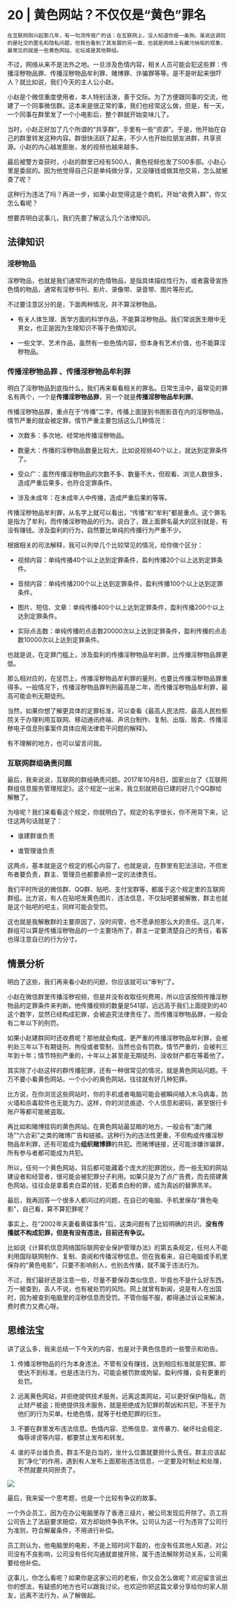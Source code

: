 # 20 | 黄色网站？不仅仅是“黄色”罪名

    在互联网刚兴起那几年，有一句流传很广的话：在互联网上，没人知道你是一条狗。虽说这调侃的是社交的匿名和隐私问题，但我也看到了其发展的另一面，也就是网络上有藏污纳垢的现象，最常见的就是一些黄色网站、论坛或是其他群组。

不过，网络从来不是法外之地。一旦涉及色情内容，相关人员可能会犯这些罪：传播淫秽物品罪、传播淫秽物品牟利罪、赌博罪、诈骗罪等等。是不是听起来很吓人？就比如说，我们今天的主人公小赵。

小赵是个微信重度使用者，本人特别活泼，善于交际。为了方便跟同事的交流，他建了一个同事微信群。这本来是很正常的事，我们也经常这么做，但是，有一天，一个同事在群里发了一个小电影后，整个群就开始变味儿了。

当时，小赵正好加了几个所谓的“共享群”，手里有一些“资源”。于是，他开始在自己的群里转发这种内容。群很快活跃了起来，不少人也开始拉朋友进群，共享资源。小赵的内心越发膨胀，发的视频也越来越多。

最后被警方查获时，小赵的群里已经有500人，黄色视频也发了500多部。小赵心里是委屈的。因为他觉得自己只是单纯做分享，又没赚钱或做其他交易，怎么就被查了呢？

这种行为违法了吗？再进一步，如果小赵觉得这是个商机，开始“收费入群”，你又怎么看呢？

想要弄明白这事儿，我们先要了解这么几个法律知识。

## 法律知识

### 淫秽物品

淫秽物品，也就是我们通常所说的色情物品，是指具体描绘性行为，或者露骨宣扬色情的物品，通常有淫秽书刊、影片、录像带、录音带、图片等形式。

不过要注意区分的是，下面两种情况，并不算淫秽物品。

*   有关人体生理、医学方面的科学作品，不能算淫秽物品。我们常说医生眼中无男女，也正是因为生理知识不等于色情知识。
    
*   一些文学、艺术作品，虽然有一些色情内容，但本身有艺术价值，也不能算淫秽物品。
    

### 传播淫秽物品罪 、传播淫秽物品牟利罪

明白了淫秽物品到底指什么，我们再来看看相关的罪名。日常生活中，最常见的罪名有两个，一个是**传播淫秽物品罪**，另一个就是**传播淫秽物品牟利罪**。

传播淫秽物品罪，重点在于“传播”二字。传播上面提到书图影音在内的淫秽物品，情节严重的就会被定罪。情节严重主要包括这么几种情况：

*   次数多：多次地、经常地传播淫秽物品。
    
*   数量大：传播的淫秽物品数量比较大，比如说视频40个以上，就达到定罪条件了。
    
*   受众广：虽然传播淫秽物品的次数不多、数量不大，但观看、浏览人数很多，造成严重后果多，也符合定罪条件。
    
*   涉及未成年：在未成年人中传播，造成严重后果的等等。
    

传播淫秽物品牟利罪，从名字上就可以看出，“传播”和“牟利”都是重点。这个罪名是指为了牟利，而传播淫秽物品的行为。说白了，跟上面罪名最大的区别就是，有没有赚钱。涉及盈利的行为，自然要比单纯的传播行为严重不少。

根据相关的司法解释，我可以列举几个比较常见的情况，给你做个区分：

*   视频内容：单纯传播40个以上达到定罪条件，盈利传播20个以上达到定罪条件。
    
*   音频内容：单纯传播200个以上达到定罪条件，盈利传播100个以上达到定罪条件。
    
*   图片、短信、文章：单纯传播400个以上达到定罪条件，盈利传播200个以上达到定罪条件。
    
*   实际点击数：单纯传播的点击数20000次以上达到定罪条件，盈利传播的点击数10000次以上达到定罪条件。
    

也就是说，在定罪门槛上，涉及盈利的传播淫秽物品牟利罪，比传播淫秽物品罪更低。

那么相对应的，在惩罚上，传播淫秽物品牟利罪的量刑，也要比传播淫秽物品罪重得多。一般情况下，传播淫秽物品罪判刑最高是二年，而传播淫秽物品牟利罪，最高可能会判无期徒刑。

当然，如果你想了解更具体的定罪标准，可以查看《最高人民法院、最高人民检察院关于办理利用互联网、移动通讯终端、声讯台制作、复制、出版、贩卖、传播淫秽电子信息刑事案件具体应用法律若干问题的解释》。

有不理解的地方，也可以留言问我。

### 互联网群组确责问题

最后，我来说说，互联网的群组确责问题。2017年10月8日，国家出台了《互联网群组信息服务管理规定》。这个规定一出来，我立刻就把自已建的好几个QQ群给解散了。

为啥呢？我们来看看这个规定，你就明白了。规定的名字很长，你不用背下来，记住这两句话就是了：

*   谁建群谁负责
    
*   谁管理谁负责
    

这两点，基本就是这个规定的核心内容了。也就是说，在群里有犯法活动，不但发布者要负责，群主、管理员也都要承担一定的法律责任。

我们平时所说的微信群、QQ群、贴吧、支付宝群等，都属于这个规定里的互联网群组。比方说，有人在贴吧发黄色图片、违法信息，不仅贴吧要被解散，群主也就是这个贴吧的吧主，同样可能会受罚。

这也就是我解散群的主要原因了，没时间管，也不愿承担那么大的责任。这几年，群组可以算是传播淫秽物品的一个主要场所了，群主一定要清楚自己的责任，看客也得注意自已的行为分寸。

## 情景分析

明白了这些，我们再来看小赵的问题，你应该就可以“审判”了。

小赵在微信群里传播淫秽视频，但是并没有收取任何费用，所以应该按照传播淫秽物品的定罪条件来判断。他传播视频的数量是541部，远远高于我们上面提到的40这个数字，显然已经构成犯罪，会被追究法律责任了。而传播淫秽物品罪，一般会有二年以下的刑罚。

如果小赵建群同时还收费呢？那他就会构成，更严重的传播淫秽物品牟利罪，会被判处三年以下有期徒刑、拘役或者管制，当然也会有罚款。情节严重的，会被判三年到十年；情节特别严重的，十年以上甚至是无期徒刑、没收财产都在等着他了。

其实除了小赵这样的群传播犯罪，还有一种很常见的情况，就是黄色网站问题。千万不要小看黄色网站，一个小小的黄色网站，往往就有好几种犯罪。

比方说，在你浏览这些网站时，你的手机或者电脑可能会被瞬间植入木马病毒，防火墙和杀毒软件也无能为力。这样，你的浏览痕迹、个人信息和密码，甚至银行卡账户等都可能被盗取。

再比如和赌博挂钩的黄色网站。在黄色网站最显眼的地方，一般会有“澳门赌场”“六合彩”之类的赌博广告和链接。这种行为的违法性更重，不但构成传播淫秽物品牟利罪，还有可能成为**组织赌博罪**的共犯。而赌博链接，还可能涉嫌诈骗罪，所有参与者都可能成为共犯。

所以，任何一个黄色网站，背后都可能藏着个庞大的犯罪团伙，而一些无知的网站建设者和经营者，很可能会被犯罪分子利用。如果只是为了点广告费，而去搭建黄色网站，往往会是拿着卖白菜的钱，犯着卖白粉的罪，成为真凶的替罪羔羊。

最后，我再回答一个很多人都问过的问题，在自已的电脑、手机里保存“黄色电影”，自己看，算不算犯罪呢？

事实上，在“2002年夫妻看黄碟事件”后，这类问题有了比较明确的共识。**没有传播就不构成犯罪，但是有没有违法，目前还有争议。**

比如说《计算机信息网络国际联网安全保护管理办法》的第五条规定，任何人不能利用国际联网制作、复制、查阅和传播淫秽信息。但在我看来，自已电脑或手机里保存的“黄色电影”，只要不影响别人，也别去传播，就不属于违法行为。

不过，我们最好还是注意一些，尽量不要保存类似信息，毕竟也不是什么好东西。万一被查到，丢人不说，也有被处罚的风险。网上就曾有新闻，说是有人在出国时，因为被查到电脑里的淫秽信息而受罚。不管你服不服，都得通过诉讼来解决，费时费力又费心呀。

## 思维法宝

讲了这么多，我来总结一下今天的内容，也是对于黄色信息的一些警示和劝告。

1.  传播淫秽物品的行为本身违法，不管有没有赚钱，达到相应标准就是犯罪。即使达不到标准，也是违法行为，可能会被罚款或拘留。盈利传播，会有更重的处罚。
    
2.  远离黄色网站，并拒绝提供技术服务。远离这类网站，可以更好保护隐私，防止财产被盗；拒绝提供技术服务，就是拒绝成为犯罪的帮凶和共犯，不至于为他们的行为买单。杜绝色情，就等于杜绝犯罪的衍生。
    
3.  不要在群里发布违法信息。色情内容、恐怖信息、宣传暴力、破坏社会稳定、侮辱诽谤等内容，都要禁止发布和转发。
    
4.  谁的平台谁负责。群主不是白当的，坐什么位置就要担什么责任。群主应该起到“净化”的作用，遇到有人发布上面那些违法信息，一定要及时制止和处理，不然就要共同担责了。
    

![](https://static001.geekbang.org/resource/image/90/4f/90469813e1433f5d71b132ae82ea574f.jpg)

最后，我来留一个思考题，也是一个比较有争议的故事。

一个外企员工，因为在办公电脑里存了香港三级片，被公司发现后开除了。员工将公司告上了法庭要求赔偿，双方却始终争执不休。公司认为这一行为违背了公司行为准则，符合解雇条件，不用进行补偿。

员工则认为，他电脑里的电影，不是上班时间下载的，也没有任其他人知道，对公司没有不良影响，公司没有任何沟通就直接开除，属于违法解除劳动关系，公司需要给他补偿。

这事儿，你怎么看呢？如果你是这家公司的老板，你又会怎么做呢？欢迎留言说出你的想法，有疑惑的地方也可以跟我讨论。也欢迎你把这篇文章分享给你的家人朋友，远离不法行为，从了解做起。
    